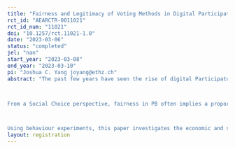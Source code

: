 ```yaml
---
title: "Fairness and Legitimacy of Voting Methods in Digital Participatory Budgeting"
rct_id: "AEARCTR-0011021"
rct_id_num: "11021"
doi: "10.1257/rct.11021-1.0"
date: "2023-03-06"
status: "completed"
jel: "nan"
start_year: "2023-03-08"
end_year: "2023-03-10"
pi: "Joshua C. Yang joyang@ethz.ch"
abstract: "The past few years have seen the rise of digital Participatory Budgeting (PB) as a popular democratic approach for cities to involve citizens in the allocation of public funds. However, much of the process design is still being formulated, and cities often have to experiment with their process design to ensure fairness and legitimacy. This paper aims to address the lack of empirical research in the field and provide guidance to city practitioners on the design decisions they can make to optimise the fairness and political legitimacy of digital participatory processes.

From a Social Choice perspective, fairness in PB often implies a proportional distribution of a public budget. However, most cities currently use a simple rule to choose winning projects, which can suffer from the negative effects of majority politics and minority interests being overlooked. To explore alternative solutions, this paper examines prevalent input and aggregation methods in recent social choice literature and real-world PB practices, specifically an emerging voting aggregation method called Method of Equal Shares that focuses on proportionality in PB.

Using behaviour experiments, this paper investigates the economic and social trade-offs in the voting process of digital PB programs, and explores the main challenges from the perspectives of social choice and citizen perception. The objective is to identify the combination of input and aggregation methods that minimises cognitive load, considers proportionality issues, and ensures legitimacy ratings. The findings highlight the importance of proportionality considerations and provide valuable insights for the design of digital PB systems that prioritise fairness and legitimacy in the real world."
layout: registration
---
```



